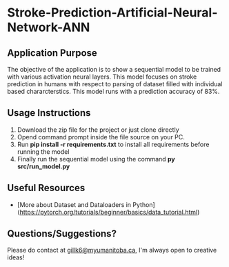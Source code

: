 # Stroke-Prediction-Artificial-Neural-Network-ANN

## Application Purpose    
The objective of the application is to show a sequential model to be trained with various activation neural layers. This model focuses on stroke prediction
in humans with respect to parsing of dataset filled with individual based chararcterstics. This model runs with a prediction accuracy of 83%.

## Usage Instructions  
1. Download the zip file for the project or just clone directly
2. Opend command prompt inside the file source on your PC.
3. Run **pip install -r requirements.txt** to install all requirements before running the model
4. Finally run the sequential model using the command **py src/run_model.py**

## Useful Resources
- [More about Dataset and Dataloaders in Python] (https://pytorch.org/tutorials/beginner/basics/data_tutorial.html)

## Questions/Suggestions?  
Please do contact at gillk6@myumanitoba.ca, I'm always open to creative ideas!
